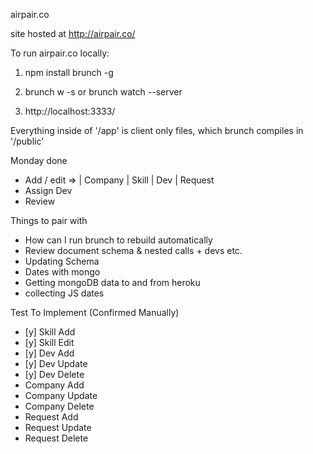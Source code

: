 airpair.co

site hosted at http://airpair.co/



To run airpair.co locally:


1)   npm install brunch -g

2)   brunch w -s    or    brunch watch --server

3)   http://localhost:3333/




Everything inside of '/app' is client only files, which brunch compiles in '/public'


Monday done

- Add / edit => | Company | Skill | Dev | Request
- Assign Dev
- Review



Things to pair with

- How can I run brunch to rebuild automatically
- Review document schema & nested calls + devs etc.
- Updating Schema
- Dates with mongo
- Getting mongoDB data to and from heroku
- collecting JS dates


Test To Implement (Confirmed Manually)


- [y] Skill Add
- [y] Skill Edit
- [y] Dev Add
- [y] Dev Update
- [y] Dev Delete
- Company Add
- Company Update
- Company Delete
- Request Add
- Request Update
- Request Delete